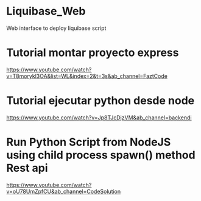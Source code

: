 # Liquibase_Web
Web interface to deploy liquibase script

# Tutorial montar proyecto express
https://www.youtube.com/watch?v=T8morykl3OA&list=WL&index=2&t=3s&ab_channel=FaztCode

# Tutorial ejecutar python desde node
https://www.youtube.com/watch?v=Jp8TJcDjzVM&ab_channel=backendi

# Run Python Script from NodeJS using child process spawn() method Rest api
https://www.youtube.com/watch?v=oU78UmZpfCU&ab_channel=CodeSolution